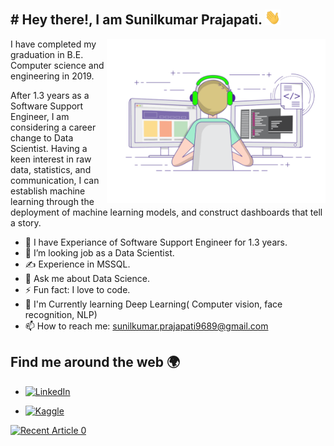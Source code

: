 <h2> # Hey there!, I am Sunilkumar Prajapati. <img src="https://github.com/Sunilkpraja/Sunilkpraja/blob/main/Hi.gif" width="25"></h2>

<img align="right" src="https://github.com/Sunilkpraja/Sunilkpraja/blob/main/gif3.gif" width="350"/>

I have completed my graduation in B.E. Computer science and engineering in 2019. 

After 1.3 years as a Software Support Engineer, I am considering a career change to Data Scientist. Having a keen interest in raw data, statistics, and communication, I can establish machine learning through the deployment of machine learning models, and construct dashboards that tell a story.

- 🔭 I have Experiance of Software Support Engineer for 1.3 years.
- 🤔 I’m looking job as a Data Scientist.
- ✍️ Experience in MSSQL.
- 💬 Ask me about Data Science.
- ⚡ Fun fact: I love to code.
- 📝 I'm Currently learning Deep Learning( Computer vision, face recognition, NLP)
- 📫 How to reach me: [sunilkumar.prajapati9689@gmail.com](mailto:sunilkumar.prajapati9689@gmail.com)


## Find me around the web 🌍


- [![LinkedIn](https://img.shields.io/badge/linkedin-%230077B5.svg?style=for-the-badge&logo=linkedin&logoColor=white)](https://www.linkedin.com/in/sunilkumarprajapati/)

- [![Kaggle](https://img.shields.io/badge/kaggle-%230077B5.svg?style=for-the-badge&logo=kaggle&logoColor=white)](https://www.kaggle.com/sunilkprajapati13)


<a target="_blank" href="https://github-readme-medium-recent-article.vercel.app/medium/@sunilkumar-prajapati9689/<article-index>/0"><img src="https://github-readme-medium-recent-article.vercel.app/medium/@sunilkumar-prajapati9689/0" alt="Recent Article 0"> 
